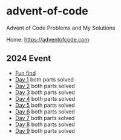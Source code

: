# advent-of-code
Advent of Code Problems and My Solutions

Home: https://adventofcode.com

## 2024 Event

* [Fun find](2024/fun-find.md) 
* [Day 1](2024/Day%2001/README.md) both parts solved
* [Day 2](2024/Day%2002/README.md) both parts solved
* [Day 3](2024/Day%2003/README.md) both parts solved
* [Day 4](2024/Day%2004/README.md) both parts solved
* [Day 5](2024/Day%2005/README.md) both parts solved
* [Day 6](2024/Day%2006/README.md) both parts solved
* [Day 7](2024/Day%2007/README.md) both parts solved
* [Day 8](2024/Day%2008/README.md) both parts solved
* [Day 9](2024/Day%2009/README.md) both parts solved
